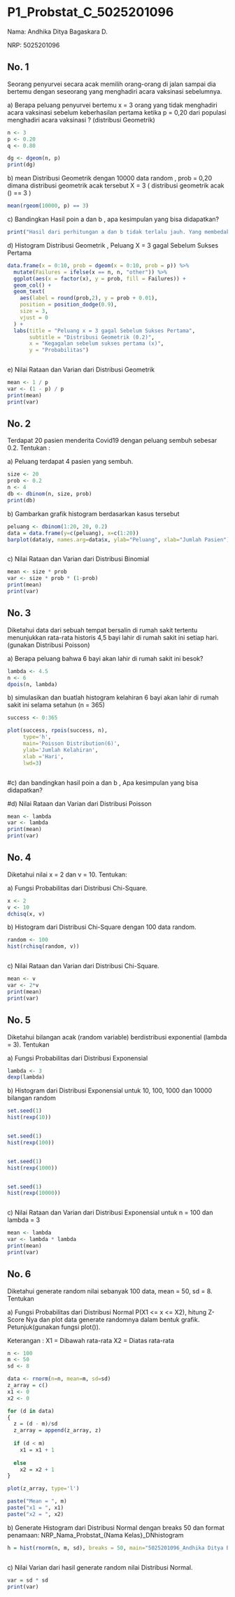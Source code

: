 # P1_Probstat_C_5025201096

Nama: Andhika Ditya Bagaskara D.

NRP: 5025201096

## No. 1
Seorang penyurvei secara acak memilih orang-orang di jalan sampai dia bertemu dengan seseorang yang menghadiri acara vaksinasi sebelumnya.

a) Berapa peluang penyurvei bertemu x = 3 orang yang tidak menghadiri acara vaksinasi sebelum keberhasilan pertama ketika p = 0,20 dari populasi menghadiri acara vaksinasi ? (distribusi Geometrik) </li>
  ``` R
  n <- 3
  p <- 0.20
  q <- 0.80
  
  dg <- dgeom(n, p)
  print(dg)
  ```
b) mean Distribusi Geometrik dengan 10000 data random , prob = 0,20 dimana distribusi geometrik acak tersebut X = 3 ( distribusi geometrik acak () == 3 ) </li>
  ``` R
  mean(rgeom(10000, p) == 3)
  ```
c) Bandingkan Hasil poin a dan b , apa kesimpulan yang bisa didapatkan?
 ``` R
 print("Hasil dari perhitungan a dan b tidak terlalu jauh. Yang membedakan adalah a bernilai tetap sedangkan b bernilai random, besar kecil nilainya ditentukan oleh X")
 ```
d) Histogram Distribusi Geometrik , Peluang X = 3 gagal Sebelum Sukses Pertama
``` R
data.frame(x = 0:10, prob = dgeom(x = 0:10, prob = p)) %>%
  mutate(Failures = ifelse(x == n, n, "other")) %>%
  ggplot(aes(x = factor(x), y = prob, fill = Failures)) +
  geom_col() +
  geom_text(
    aes(label = round(prob,2), y = prob + 0.01),
    position = position_dodge(0.9),
    size = 3,
    vjust = 0
  ) +
  labs(title = "Peluang x = 3 gagal Sebelum Sukses Pertama",
       subtitle = "Distribusi Geometrik (0.2)",
       x = "Kegagalan sebelum sukses pertama (x)",
       y = "Probabilitas")
```
<img src="">

e) Nilai Rataan dan Varian dari Distribusi Geometrik

``` R
mean <- 1 / p
var <- (1 - p) / p
print(mean)
print(var)
```

## No. 2
Terdapat 20 pasien menderita Covid19 dengan peluang sembuh sebesar 0.2. Tentukan :

a) Peluang terdapat 4 pasien yang sembuh.
``` R
size <- 20
prob <- 0.2
n <- 4
db <- dbinom(n, size, prob)
print(db)
```

b) Gambarkan grafik histogram berdasarkan kasus tersebut
``` R
peluang <- dbinom(1:20, 20, 0.2)
data = data.frame(y=c(peluang), x=c(1:20))
barplot(data$y, names.arg=data$x, ylab="Peluang", xlab="Jumlah Pasien")
```
<img src="">

c) Nilai Rataan dan Varian dari Distribusi Binomial
```R
mean <- size * prob
var <- size * prob * (1-prob)
print(mean)
print(var)
```

## No. 3
Diketahui data dari sebuah tempat bersalin di rumah sakit tertentu menunjukkan rata-rata historis 4,5 bayi lahir di rumah sakit ini setiap hari. (gunakan Distribusi Poisson)

a) Berapa peluang bahwa 6 bayi akan lahir di rumah sakit ini besok?
``` R
lambda <- 4.5
n <- 6
dpois(n, lambda)
```

b) simulasikan dan buatlah histogram kelahiran 6 bayi akan lahir di rumah sakit ini selama setahun (n = 365)
``` R
success <- 0:365

plot(success, rpois(success, n),
     type='h',
     main='Poisson Distribution(6)',
     ylab='Jumlah Kelahiran',
     xlab ='Hari',
     lwd=3)
```
<img src="">

#c) dan bandingkan hasil poin a dan b , Apa kesimpulan yang bisa didapatkan?

#d) Nilai Rataan dan Varian dari Distribusi Poisson
``` R
mean <- lambda
var <- lambda
print(mean)
print(var)
```

## No. 4
Diketahui nilai x = 2 dan v = 10. Tentukan:

a) Fungsi Probabilitas dari Distribusi Chi-Square.
``` R
x <- 2
v <- 10
dchisq(x, v)
```

b) Histogram dari Distribusi Chi-Square dengan 100 data random.
``` R
random <- 100
hist(rchisq(random, v))
```
<img src="">

c) Nilai Rataan dan Varian dari Distribusi Chi-Square.
``` R
mean <- v
var <- 2*v
print(mean)
print(var)
```

## No. 5
Diketahui bilangan acak (random variable) berdistribusi exponential (lambda = 3). Tentukan

a) Fungsi Probabilitas dari Distribusi Exponensial
``` R
lambda <- 3
dexp(lambda)
```

b) Histogram dari Distribusi Exponensial untuk 10, 100, 1000 dan 10000 bilangan random
``` R
set.seed(1)
hist(rexp(10))
```
<img src="">

``` R
set.seed(1)
hist(rexp(100))
```
<img src="">

``` R
set.seed(1)
hist(rexp(1000))
```
<img src="">

``` R
set.seed(1)
hist(rexp(10000))
```
<img src="">

c) Nilai Rataan dan Varian dari Distribusi Exponensial untuk n = 100 dan lambda = 3
``` R
mean <- lambda
var <- lambda * lambda
print(mean)
print(var)
```

## No. 6
Diketahui generate random nilai sebanyak 100 data, mean = 50, sd = 8. Tentukan

a) Fungsi Probabilitas dari Distribusi Normal P(X1 <= x <= X2), hitung Z-Score Nya dan plot data generate randomnya dalam bentuk grafik. Petunjuk(gunakan fungsi plot()).

Keterangan :
X1 = Dibawah rata-rata
X2 = Diatas rata-rata

``` R
n <- 100
m <- 50
sd <- 8

data <- rnorm(n=n, mean=m, sd=sd)
z_array = c()
x1 <- 0
x2 <- 0

for (d in data)
{
  z = (d - m)/sd
  z_array = append(z_array, z)
  
  if (d < m)
    x1 = x1 + 1
  
  else
    x2 = x2 + 1
}

plot(z_array, type='l')

paste("Mean = ", m)
paste("x1 = ", x1)
paste("x2 = ", x2)
```

b) Generate Histogram dari Distribusi Normal dengan breaks 50 dan format penamaan: NRP_Nama_Probstat_{Nama Kelas}_DNhistogram
``` R
h = hist(rnorm(n, m, sd), breaks = 50, main="5025201096_Andhika Ditya Bagaskara D_C_DNhistogram")
```
<img src="">

c) Nilai Varian dari hasil generate random nilai Distribusi Normal.
``` R
var = sd * sd
print(var)
```
